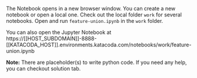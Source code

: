 The Notebook opens in a new browser window. You can create a new notebook or open a local one. Check out the local folder `work` for several notebooks. Open and run `feature-union.ipynb` in the `work` folder.

You can also open the Jupyter Notebook at https://[[HOST_SUBDOMAIN]]-8888-[[KATACODA_HOST]].environments.katacoda.com/notebooks/work/feature-union.ipynb

**Note:**
There are placeholder(s) to write python code. If you need any help, you can checkout solution tab.